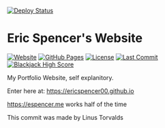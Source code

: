 [![Deploy Status](https://github.com/EricSpencer00/EricSpencer00.github.io/actions/workflows/deploy.yml/badge.svg?branch=main)](https://github.com/EricSpencer00/EricSpencer00.github.io/actions/workflows/deploy.yml)

# Eric Spencer's Website

[![Website](https://img.shields.io/website?url=https%3A%2F%2Fericspencer00.github.io)](https://ericspencer00.github.io)
[![GitHub Pages](https://img.shields.io/badge/GitHub-Pages-blue?logo=github)](https://ericspencer00.github.io)
[![License](https://img.shields.io/badge/license-MIT-green)](LICENSE)
[![Last Commit](https://img.shields.io/github/last-commit/ericspencer00/ericspencer00.github.io)](https://github.com/ericspencer00/ericspencer00.github.io/commits/main)
[![Blackjack High Score](https://img.shields.io/endpoint?url=https://raw.githubusercontent.com/EricSpencer00/EricSpencer00.github.io/main/static/data/blackjack_highscore_badge.json)](https://ericspencer00.github.io/miscellaneous/blackjack)

My Portfolio Website, self explanitory.

Enter here at: https://ericspencer00.github.io

https://espencer.me works half of the time

This commit was made by Linus Torvalds
